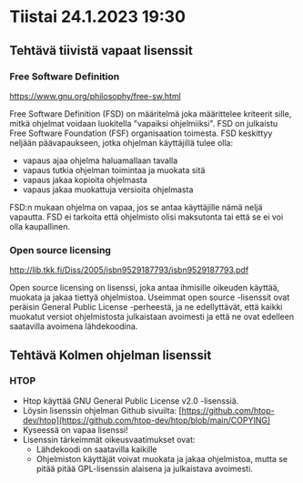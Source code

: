 # Tiistai 24.1.2023 19:30

## Tehtävä tiivistä vapaat lisenssit


### Free Software Definition

  https://www.gnu.org/philosophy/free-sw.html
  
Free Software Definition (FSD) on määritelmä joka määrittelee kriteerit sille, mitkä ohjelmat voidaan luokitella "vapaiksi ohjelmiiksi". FSD on julkaistu Free Software Foundation (FSF) organisaation toimesta. FSD keskittyy neljään päävapaukseen, jotka ohjelman käyttäjillä tulee olla:

- vapaus ajaa ohjelma haluamallaan tavalla
- vapaus tutkia ohjelman toimintaa ja muokata sitä
- vapaus jakaa kopioita ohjelmasta
- vapaus jakaa muokattuja versioita ohjelmasta

FSD:n mukaan ohjelma on vapaa, jos se antaa käyttäjille nämä neljä vapautta. FSD ei tarkoita että ohjelmisto olisi maksutonta tai että se ei voi olla kaupallinen.

### Open source licensing

http://lib.tkk.fi/Diss/2005/isbn9529187793/isbn9529187793.pdf

Open source licensing on lisenssi, joka antaa ihmisille oikeuden käyttää, muokata ja jakaa tiettyä ohjelmistoa. Useimmat open source -lisenssit ovat peräisin General Public License -perheestä, ja ne edellyttävät, että kaikki muokatut versiot ohjelmistosta julkaistaan avoimesti ja että ne ovat edelleen saatavilla avoimena lähdekoodina.


## Tehtävä Kolmen ohjelman lisenssit

### HTOP

- Htop käyttää GNU General Public License v2.0 -lisenssiä.
- Löysin lisenssin ohjelman Github sivuilta: [https://github.com/htop-dev/htop](https://github.com/htop-dev/htop/blob/main/COPYING)
- Kyseessä on vapaa lisenssi!
- Lisenssin tärkeimmät oikeusvaatimukset ovat: 
  - Lähdekoodi on saatavilla kaikille
  - Ohjelmiston käyttäjät voivat muokata ja jakaa ohjelmistoa, mutta se pitää pitää GPL-lisenssin alaisena ja julkaistava avoimesti.












